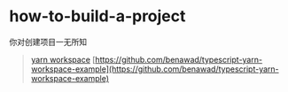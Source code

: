 # how-to-build-a-project

你对创建项目一无所知

> [yarn workspace](https://yarnpkg.com/lang/en/docs/workspaces/)
> [https://github.com/benawad/typescript-yarn-workspace-example](https://github.com/benawad/typescript-yarn-workspace-example)